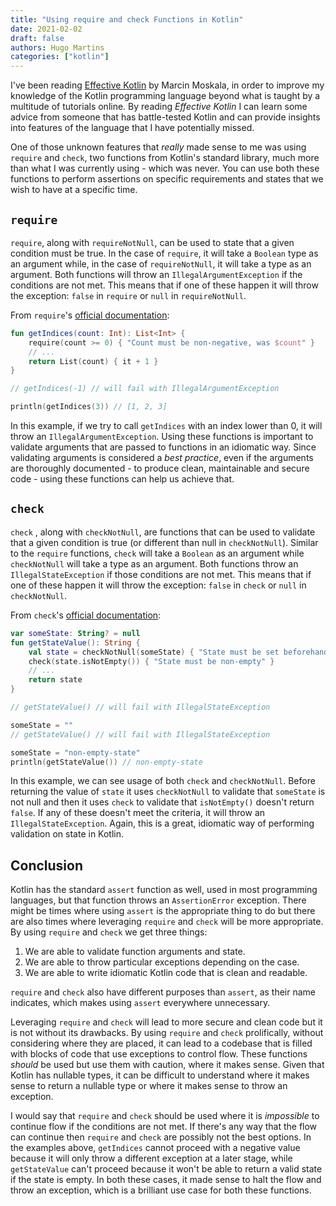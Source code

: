 ```yaml
---
title: "Using require and check Functions in Kotlin"
date: 2021-02-02
draft: false
authors: Hugo Martins
categories: ["kotlin"]
---
```


I've been reading [Effective Kotlin](https://leanpub.com/effectivekotlin) by Marcin Moskala, in order to improve my knowledge of the Kotlin programming language beyond what is taught by a multitude of tutorials online. By reading _Effective Kotlin_ I can learn some advice from someone that has battle-tested Kotlin and can provide insights into features of the language that I have potentially missed.

One of those unknown features that _really_ made sense to me was using `require` and `check`, two functions from Kotlin's standard library, much more than what I was currently using - which was never. You can use both these functions to perform assertions on specific requirements and states that we wish to have at a specific time.

## `require`

`require`, along with `requireNotNull`, can be used to state that a given condition must be true. In the case of `require`, it will take a `Boolean` type as an argument while, in the case of `requireNotNull`, it will take a type as an argument. Both functions will throw an `IllegalArgumentException` if the conditions are not met. This means that if one of these happen it will throw the exception: `false` in `require` or `null` in `requireNotNull`.

From `require`'s [official documentation](https://kotlinlang.org/api/latest/jvm/stdlib/kotlin/require.html):

```kotlin
fun getIndices(count: Int): List<Int> {
    require(count >= 0) { "Count must be non-negative, was $count" }
    // ...
    return List(count) { it + 1 }
}

// getIndices(-1) // will fail with IllegalArgumentException

println(getIndices(3)) // [1, 2, 3]
```

In this example, if we try to call `getIndices` with an index lower than 0, it will throw an `IllegalArgumentException`. Using these functions is important to validate arguments that are passed to functions in an idiomatic way.  Since validating arguments is considered a _best practice_, even if the arguments are thoroughly documented - to produce clean, maintainable and secure code - using these functions can help us achieve that.

## `check`

`check` , along with `checkNotNull`, are functions that can be used to validate that a given condition is true (or different than null in `checkNotNull`). Similar to the `require` functions, `check` will take a `Boolean` as an argument while `checkNotNull` will take a type as an argument. Both functions throw an `IllegalStateException` if those conditions are not met. This means that if one of these happen it will throw the exception: `false` in `check` or `null` in `checkNotNull`.

From `check`'s [official documentation](https://kotlinlang.org/api/latest/jvm/stdlib/kotlin/check.html):

```kotlin
var someState: String? = null
fun getStateValue(): String {
    val state = checkNotNull(someState) { "State must be set beforehand" }
    check(state.isNotEmpty()) { "State must be non-empty" }
    // ...
    return state
}

// getStateValue() // will fail with IllegalStateException

someState = ""
// getStateValue() // will fail with IllegalStateException

someState = "non-empty-state"
println(getStateValue()) // non-empty-state
```

In this example, we can see usage of both `check` and `checkNotNull`. Before returning the value of  `state` it uses `checkNotNull` to validate that `someState` is not null and then it uses `check` to validate that `isNotEmpty()` doesn't return `false`. If any of these doesn't meet the criteria, it will throw an `IllegalStateException`.  Again, this is a great, idiomatic way of performing validation on state in Kotlin.

## Conclusion

Kotlin has the standard `assert` function as well, used in most programming languages, but that function throws an `AssertionError` exception. There might be times where using `assert` is the appropriate thing to do but there are also times where leveraging `require` and `check` will be more appropriate. By using `require` and `check` we get three things: 

1. We are able to validate function arguments and state. 
2. We are able to throw particular exceptions depending on the case. 
3. We are able to write idiomatic Kotlin code that is clean and readable. 

`require` and `check`  also have different purposes than `assert`, as their name indicates, which makes using `assert` everywhere unnecessary.

Leveraging `require` and `check` will lead to more secure and clean code but it is not without its drawbacks. By using `require` and `check` prolifically, without considering where they are placed, it can lead to a codebase that is filled with blocks of code that use exceptions to control flow. These functions _should_ be used but use them with caution, where it makes sense. Given that Kotlin has nullable types, it can be difficult to understand where it makes sense to return a nullable type or where it makes sense to throw an exception.

I would say that `require` and `check` should be used where it is _impossible_  to continue flow if the conditions are not met. If there's any way that the flow can continue then `require` and `check` are possibly not the best options. In the examples above, `getIndices` cannot proceed with a negative value because it will only throw a different exception at a later stage, while `getStateValue` can't proceed because it won't be able to return a valid state if the state is empty. In both these cases, it made sense to halt the flow and throw an exception, which is a brilliant use case for both these functions.
